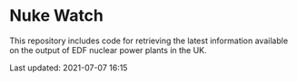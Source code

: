 # Nuke Watch

This repository includes code for retrieving the latest information available on the output of EDF nuclear power plants in the UK.

Last updated: 2021-07-07 16:15